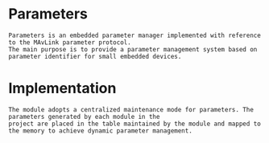 # Parameters

    Parameters is an embedded parameter manager implemented with reference to the MAvLink parameter protocol.
    The main purpose is to provide a parameter management system based on parameter identifier for small embedded devices.

# Implementation

    The module adopts a centralized maintenance mode for parameters. The parameters generated by each module in the
    project are placed in the table maintained by the module and mapped to the memory to achieve dynamic parameter management.


